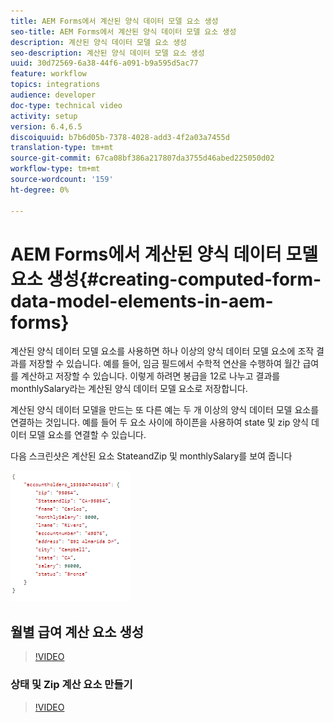 ```yaml
---
title: AEM Forms에서 계산된 양식 데이터 모델 요소 생성
seo-title: AEM Forms에서 계산된 양식 데이터 모델 요소 생성
description: 계산된 양식 데이터 모델 요소 생성
seo-description: 계산된 양식 데이터 모델 요소 생성
uuid: 30d72569-6a38-44f6-a091-b9a595d5ac77
feature: workflow
topics: integrations
audience: developer
doc-type: technical video
activity: setup
version: 6.4,6.5
discoiquuid: b7b6d05b-7378-4028-add3-4f2a03a7455d
translation-type: tm+mt
source-git-commit: 67ca08bf386a217807da3755d46abed225050d02
workflow-type: tm+mt
source-wordcount: '159'
ht-degree: 0%

---
```



# AEM Forms에서 계산된 양식 데이터 모델 요소 생성{#creating-computed-form-data-model-elements-in-aem-forms}

계산된 양식 데이터 모델 요소를 사용하면 하나 이상의 양식 데이터 모델 요소에 조작 결과를 저장할 수 있습니다. 예를 들어, 임금 필드에서 수학적 연산을 수행하여 월간 급여를 계산하고 저장할 수 있습니다. 이렇게 하려면 봉급을 12로 나누고 결과를 monthlySalary라는 계산된 양식 데이터 모델 요소로 저장합니다.

계산된 양식 데이터 모델을 만드는 또 다른 예는 두 개 이상의 양식 데이터 모델 요소를 연결하는 것입니다. 예를 들어 두 요소 사이에 하이픈을 사용하여 state 및 zip 양식 데이터 모델 요소를 연결할 수 있습니다.

다음 스크린샷은 계산된 요소 StateandZip 및 monthlySalary를 보여 줍니다

![compandedfdmelement](assets/computedfdmelement.gif)

## 월별 급여 계산 요소 생성

>[!VIDEO](https://video.tv.adobe.com/v/23855?quality=9&learn=on)

### 상태 및 Zip 계산 요소 만들기

>[!VIDEO](https://video.tv.adobe.com/v/23856/?quality=9&learn=on)

